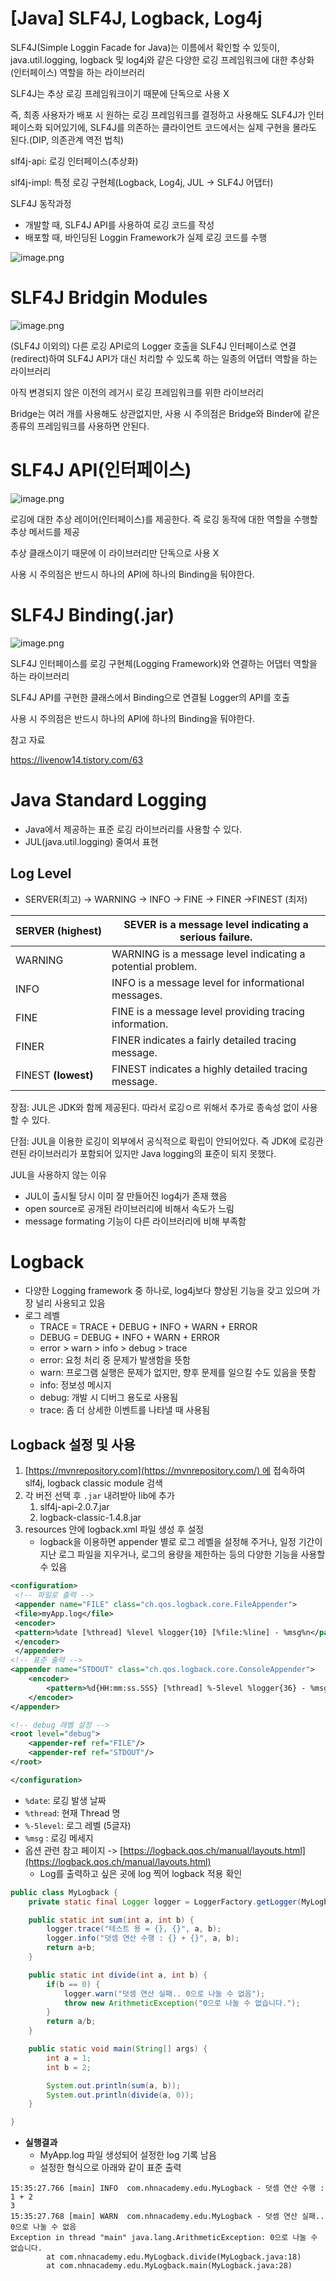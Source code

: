 # [Java] SLF4J, Logback, Log4j

SLF4J(Simple Loggin Facade for Java)는 이름에서 확인할 수 있듯이, java.util.logging, logback 및 log4j와 같은 다양한 로깅 프레임워크에 대한 추상화(인터페이스) 역할을 하는 라이브러리

SLF4J는 추상 로깅 프레임워크이기 때문에 단독으로 사용 X

즉, 최종 사용자가 배포 시 원하는 로깅 프레임워크를 결정하고 사용해도 SLF4J가 인터페이스화 되어있기에, SLF4J를 의존하는 클라이언트 코드에서는 실제 구현을 몰라도 된다.(DIP, 의존관계 역전 법칙)

slf4j-api: 로깅 인터페이스(추상화)

slf4j-impl: 특정 로깅 구현체(Logback, Log4j, JUL → SLF4J 어댑터)

SLF4J 동작과정

- 개발할 때, SLF4J API를 사용하여 로깅 코드를 작성
- 배포할 때, 바인딩된 Loggin Framework가 실제 로깅 코드를 수행

![image.png](%5BJava%5D%20SLF4J,%20Lobgack,%20Log4j%2025bdbeb48cf5809b89dee7558b571a84/image.png)

# SLF4J Bridgin Modules

![image.png](%5BJava%5D%20SLF4J,%20Lobgack,%20Log4j%2025bdbeb48cf5809b89dee7558b571a84/image%201.png)

(SLF4J 이외의) 다른 로깅 API로의 Logger 호출을 SLF4J 인터페이스로 연결(redirect)하여 SLF4J API가 대신 처리할 수 있도록 하는 일종의 어댑터 역할을 하는 라이브러리

아직 변경되지 않은 이전의 레거시 로깅 프레임워크를 위한 라이브러리

Bridge는 여러 개를 사용해도 상관없지만, 사용 시 주의점은 Bridge와 Binder에 같은 종류의 프레임워크를 사용하면 안된다.

# SLF4J API(인터페이스)

![image.png](%5BJava%5D%20SLF4J,%20Lobgack,%20Log4j%2025bdbeb48cf5809b89dee7558b571a84/image%202.png)

로깅에 대한 추상 레이어(인터페이스)를 제공한다. 즉 로깅 동작에 대한 역할을 수행할 추상 메서드를 제공

추상 클래스이기 때문에 이 라이브러리만 단독으로 사용 X

사용 시 주의점은 반드시 하나의 API에 하나의 Binding을 둬야한다.

# SLF4J Binding(.jar)

![image.png](%5BJava%5D%20SLF4J,%20Lobgack,%20Log4j%2025bdbeb48cf5809b89dee7558b571a84/image%203.png)

SLF4J 인터페이스를 로깅 구현체(Logging Framework)와 연결하는 어댑터 역할을 하는 라이브러리

SLF4J API를 구현한 클래스에서 Binding으로 연결될 Logger의 API를 호출

사용 시 주의점은 반드시 하나의 API에 하나의 Binding을 둬야한다.

참고 자료

https://livenow14.tistory.com/63

# Java Standard Logging

- Java에서 제공하는 표준 로깅 라이브러리를 사용할 수 있다.
- JUL(java.util.logging) 줄여서 표현

## Log Level

- SERVER(최고) → WARNING → INFO → FINE → FINER →FINEST (최저)

| SERVER **(highest)** | SEVER is a message level indicating a serious failure.     |
| --- |------------------------------------------------------------|
| WARNING | WARNING is a message level indicating a potential problem. |
| INFO | INFO is a message level for informational messages.        |
| FINE | FINE is a message level providing tracing information.     |
| FINER | FINER indicates a fairly detailed tracing message.         |
| FINEST **(lowest)** | FINEST indicates a highly detailed tracing message.        |

장점: JUL은 JDK와 함께 제공된다. 따라서 로깅ㅇ르 위해서 추가로 종속성 없이 사용할 수 있다.

단점: JUL을 이용한 로깅이 외부에서 공식적으로 확립이 안되어있다. 즉 JDK에 로깅관련된 라이브러리가 포함되어 있지만 Java logging의 표준이 되지 못했다.

JUL을 사용하지 않는 이유

- JUL이 출시될 당시 이미 잘 만들어진 log4j가 존재 했음
- open source로 공개된 라이브러리에 비해서 속도가 느림
- message formating 기능이 다른 라이브러리에 비해 부족함

# Logback

- 다양한 Logging framework 중 하나로, log4j보다 향상된 기능을 갖고 있으며 가장 널리 사용되고 있음
- 로그 레벨
    - TRACE = TRACE + DEBUG + INFO + WARN + ERROR
    - DEBUG = DEBUG + INFO + WARN + ERROR
    - error > warn > info > debug > trace
    - error: 요청 처리 중 문제가 발생함을 뜻함
    - warn: 프로그램 실행은 문제가 없지만, 향후 문제를 일으킬 수도 있음을 뜻함
    - info: 정보성 메시지
    - debug: 개발 시 디버그 용도로 사용됨
    - trace: 좀 더 상세한 이벤트를 나타낼 때 사용됨

## Logback 설정 및 사용

1. [https://mvnrepository.com](https://mvnrepository.com/) 에 접속하여 slf4j, logback classic module 검색
2. 각 버전 선택 후 `.jar` 내려받아 lib에 추가
    1. slf4j-api-2.0.7.jar
    2. logback-classic-1.4.8.jar
3. resources 안에 logback.xml 파일 생성 후 설정
    - logback을 이용하면 appender 별로 로그 레벨을 설정해 주거나, 일정 기간이 지난 로그 파일을 지우거나, 로그의 용량을 제한하는 등의 다양한 기능을 사용할 수 있음

```xml
<configuration>
 <!-- 파일로 출력 -->
 <appender name="FILE" class="ch.qos.logback.core.FileAppender">
 <file>myApp.log</file>
 <encoder>
 <pattern>%date [%thread] %level %logger{10} [%file:%line] - %msg%n</pattern>
 </encoder>
 </appender>
<!-- 표준 출력 -->
<appender name="STDOUT" class="ch.qos.logback.core.ConsoleAppender">
    <encoder>
        <pattern>%d{HH:mm:ss.SSS} [%thread] %-5level %logger{36} - %msg%n</pattern>
    </encoder>
</appender>

<!-- debug 레벨 설정 -->
<root level="debug">
    <appender-ref ref="FILE"/>
    <appender-ref ref="STDOUT"/>
</root>

</configuration>
```

- `%date`: 로깅 발생 날짜
- `%thread`: 현재 Thread 명
- `%-5level`: 로그 레벨 (5글자)
- `%msg` : 로깅 메세지
- 옵션 관련 참고 페이지 -> [https://logback.qos.ch/manual/layouts.html](https://logback.qos.ch/manual/layouts.html)
    - Log를 출력하고 싶은 곳에 log 찍어 logback 적용 확인

```java
public class MyLogback {
    private static final Logger logger = LoggerFactory.getLogger(MyLogback.class);

    public static int sum(int a, int b) {
        logger.trace("테스트 용 = {}, {}", a, b);
        logger.info("덧셈 연산 수행 : {} + {}", a, b);
        return a+b;
    }

    public static int divide(int a, int b) {
        if(b == 0) {
            logger.warn("덧셈 연산 실패.. 0으로 나눌 수 없음");
            throw new ArithmeticException("0으로 나눌 수 없습니다.");
        }
        return a/b;
    }

    public static void main(String[] args) {
        int a = 1;
        int b = 2;

        System.out.println(sum(a, b));
        System.out.println(divide(a, 0));
    }

}
```

- **실행결과**
    - MyApp.log 파일 생성되어 설정한 log 기록 남음
    - 설정한 형식으로 아래와 같이 표준 출력

```
15:35:27.766 [main] INFO  com.nhnacademy.edu.MyLogback - 덧셈 연산 수행 : 1 + 2
3
15:35:27.768 [main] WARN  com.nhnacademy.edu.MyLogback - 덧셈 연산 실패.. 0으로 나눌 수 없음
Exception in thread "main" java.lang.ArithmeticException: 0으로 나눌 수 없습니다.
        at com.nhnacademy.edu.MyLogback.divide(MyLogback.java:18)
        at com.nhnacademy.edu.MyLogback.main(MyLogback.java:28)
```